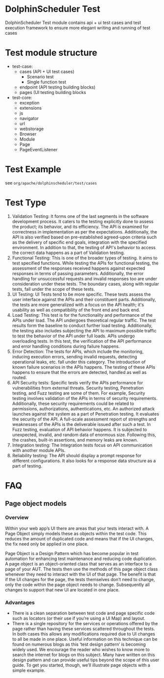 # DolphinScheduler Test

DolphinScheduler Test module contains api + ui test cases and test execution framework to ensure more elegant writing
and running of test cases

# Test module structure

- test-case:
  - cases (API + UI test cases)
    - Scenario test
    - Single function test
  - endpoint (API testing building blocks)
  - pages (UI testing building blocks
- test-core:
  - exception
  - extensions
  - js
  - navigator
  - url
  - webstorage
  - Browser
  - Module
  - Page
  - PageEventListener

# Test Example

see ```org/apache/dolphinscheduler/test/cases```

# Test Type

1. Validation Testing: It forms one of the last segments in the software development process. It caters to the testing
   explicitly done to assess the product; its behavior, and its efficiency. The API is examined for correctness in
   implementation as per the expectations. Additionally, the API is also verified based on pre-established agreed-upon
   criteria such as the delivery of specific end goals, integration with the specified environment. In addition to that,
   the testing of API's behavior to access the correct data happens as a part of Validation testing.
2. Functional Testing: This is one of the broader types of testing. It aims to test specified functions. While testing
   the APIs for functional testing, the assessment of the responses received happens against expected responses in terms
   of passing parameters. Additionally, the error handling for unsuccessful requests and invalid responses too are under
   consideration under these tests. The boundary cases, along with regular tests, fall under the scope of these tests.
3. UI Testing: UI Tests tend to be more specific. These tests assess the user interface against the APIs and their
   constituent parts. Additionally, the tests are more generalized with a focus on the API health; it's usability as
   well as compatibility of the front end and back end.
4. Load Testing: This test is for the functionality and performance of the APIs under load. The API undergoes
   theoretical regular traffic. The test results form the baseline to conduct further load testing. Additionally, the
   testing also includes subjecting the API to maximum possible traffic to test the behavior of the API under full
   loads. APIs undergo overloading tests. In this test, the verification of the API performance and error handling
   conditions during failure happens.
5. Error Detection: The tests for APIs, which include the monitoring, inducing execution errors, sending invalid
   requests, detecting operational leaks, etc. fall under this category. The introduction of known failure scenarios in
   the APIs happens. The testing of these APIs happens to ensure that the errors are detected, handled as well as
   routed.
6. API Security tests: Specific tests verify the APIs performance for vulnerabilities from external threats. Security
   testing, Penetration testing, and Fuzz testing are some of them. For example, Security testing involves validation of
   the APIs in terms of security requirements. Additionally, these security requirements could be related to
   permissions, authorizations, authentications, etc. An authorized attack launches against the system as a part of
   Penetration testing. It evaluates the security of the API. A full-scale assessment report of strengths and weaknesses
   of the APIs is the deliverable issued after such a test. In Fuzz testing, evaluation of API behavior happens. It is
   subjected to unexpected, invalid, and random data of enormous size. Following this, the crashes, built-in assertions,
   and memory leaks are known.
7. Integration testing: The Integration tests focus on API communication with another module APIs.
8. Reliability testing: The API should display a prompt response for different configurations. It also looks for a
   response data structure as a part of testing.

# FAQ

## Page object models

### Overview

Within your web app’s UI there are areas that your tests interact with. A Page Object simply models these as objects
within the test code. This reduces the amount of duplicated code and means that if the UI changes, the fix need only be
applied in one place.

Page Object is a Design Pattern which has become popular in test automation for enhancing test maintenance and reducing
code duplication. A page object is an object-oriented class that serves as an interface to a page of your AUT. The tests
then use the methods of this page object class whenever they need to interact with the UI of that page. The benefit is
that if the UI changes for the page, the tests themselves don’t need to change, only the code within the page object
needs to change. Subsequently all changes to support that new UI are located in one place.

### Advantages

- There is a clean separation between test code and page specific code such as locators (or their use if you’re using a
  UI Map) and layout.
- There is a single repository for the services or operations offered by the page rather than having these services
  scattered throughout the tests. In both cases this allows any modifications required due to UI changes to all be made
  in one place. Useful information on this technique can be found on numerous blogs as this ‘test design pattern’ is
  becoming widely used. We encourage the reader who wishes to know more to search the internet for blogs on this
  subject. Many have written on this design pattern and can provide useful tips beyond the scope of this user guide. To
  get you started, though, we’ll illustrate page objects with a simple example.

